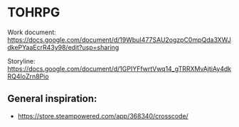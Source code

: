 # TOHRPG
Work document:  https://docs.google.com/document/d/19WbuI477SAU2ogzpC0mpQda3XWJdkePYaaEcrR43y98/edit?usp=sharing

Storyline: https://docs.google.com/document/d/1GPIYFfwrtVwq14_gTRRXMvAjtiAy4dkRQ4IoZrn8Pio

## General inspiration:
- https://store.steampowered.com/app/368340/crosscode/